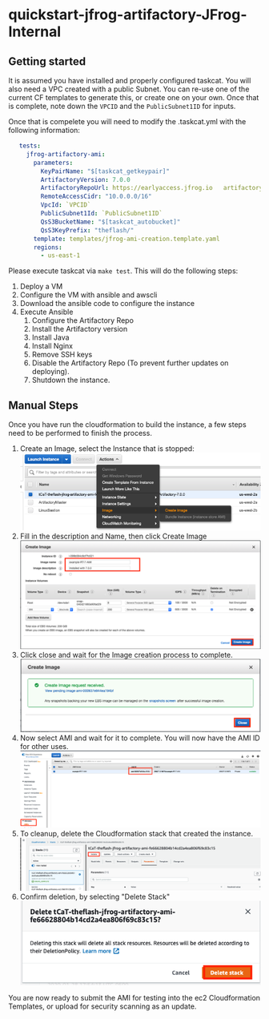 # quickstart-jfrog-artifactory-JFrog-Internal

## Getting started

It is assumed you have installed and properly configured taskcat. You will also need a VPC created with a public Subnet. You can re-use one of the current CF templates to generate this, or create one on your own. Once that is complete, note down the `VPCID` and the `PublicSubnet1ID` for inputs.

Once that is compelete you will need to modify the .taskcat.yml with the following information:

```yaml
   tests:
     jfrog-artifactory-ami:
       parameters:
         KeyPairName: "$[taskcat_getkeypair]"
         ArtifactoryVersion: 7.0.0
         ArtifactoryRepoUrl: https://earlyaccess.jfrog.io   artifactory/enterprise-rpms 
         RemoteAccessCidr: "10.0.0.0/16"
         VpcId: `VPCID`
         PublicSubnet1Id: `PublicSubnet1ID`
         QsS3BucketName: "$[taskcat_autobucket]"
         QsS3KeyPrefix: "theflash/"
       template: templates/jfrog-ami-creation.template.yaml
       regions:
         - us-east-1
```

Please execute taskcat via `make test`. This will do the following steps:

1. Deploy a VM
2. Configure the VM with ansible and awscli
3. Download the ansible code to configure the instance
4. Execute Ansible
    1. Configure the Artifactory Repo
    2. Install the Artifactory version
    3. Install Java
    4. Install Nginx
    5. Remove SSH keys
    6. Disable the Artifactory Repo (To prevent further updates on deploying).
    7. Shutdown the instance.

## Manual Steps

Once you have run the cloudformation to build the instance, a few steps need to be performed to finish the process.

1. Create an Image, select the Instance that is stopped: ![Create Image](assets/create_image.png)
2. Fill in the description and Name, then click Create Image ![Save Image](assets/save_image.png)
3. Click close and wait for the Image creation process to complete. ![Finish](assets/finish_image.png)
4. Now select AMI and wait for it to complete. You will now have the AMI ID for other uses. ![Ami ID](assets/ami_complete.png)
5. To cleanup, delete the Cloudformation stack that created the instance. ![Cleanup](assets/cleanup.png)
6. Confirm deletion, by selecting "Delete Stack" ![Confirm cleanup](assets/confirm_cleanup.png)

You are now ready to submit the AMI for testing into the ec2 Cloudformation Templates, or upload for security scanning as an update.
